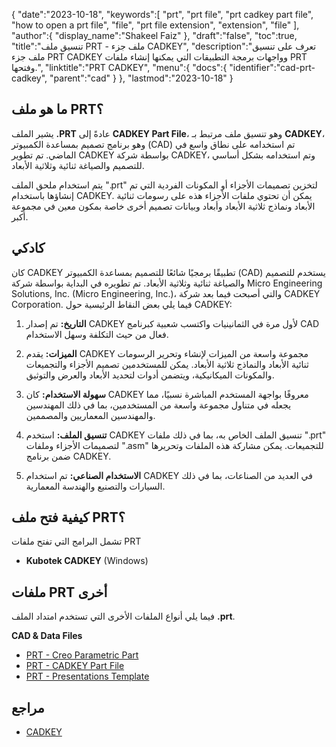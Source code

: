 {
   "date":"2023-10-18",
   "keywords":[
      "prt",
      "prt file",
      "prt cadkey part file",
      "how to open a prt file",
      "file",
      "prt file extension",
      "extension",
      "file"
   ],
   "author":{
      "display_name":"Shakeel Faiz"
   },
   "draft":"false",
   "toc":true,
   "title":"تنسيق ملف PRT - ملف جزء CADKEY",
   "description":"تعرف على تنسيق ملف جزء PRT CADKEY وواجهات برمجة التطبيقات التي يمكنها إنشاء ملفات PRT وفتحها.",
   "linktitle":"PRT CADKEY",
   "menu":{
      "docs":{
         "identifier":"cad-prt-cadkey",
         "parent":"cad"
      }
   },
   "lastmod":"2023-10-18"
}

## ما هو ملف PRT؟

يشير الملف **.PRT** عادةً إلى **CADKEY Part File**، وهو تنسيق ملف مرتبط بـ **CADKEY**، وهو برنامج تصميم بمساعدة الكمبيوتر (CAD) تم استخدامه على نطاق واسع في الماضي. تم تطوير CADKEY بواسطة شركة CADKEY، وتم استخدامه بشكل أساسي للتصميم والصياغة ثنائية وثلاثية الأبعاد.

يتم استخدام ملحق الملف ".prt" لتخزين تصميمات الأجزاء أو المكونات الفردية التي تم إنشاؤها باستخدام CADKEY. يمكن أن تحتوي ملفات الأجزاء هذه على رسومات ثنائية الأبعاد ونماذج ثلاثية الأبعاد وأبعاد وبيانات تصميم أخرى خاصة بمكون معين في مجموعة أكبر.

## كادكي

كان CADKEY تطبيقًا برمجيًا شائعًا للتصميم بمساعدة الكمبيوتر (CAD) يستخدم للتصميم والصياغة ثنائية وثلاثية الأبعاد. تم تطويره في البداية بواسطة شركة Micro Engineering Solutions, Inc. (Micro Engineering, Inc.)، والتي أصبحت فيما بعد شركة CADKEY Corporation. فيما يلي بعض النقاط الرئيسية حول CADKEY:

1. **التاريخ:** تم إصدار CADKEY لأول مرة في الثمانينيات واكتسب شعبية كبرنامج CAD فعال من حيث التكلفة وسهل الاستخدام.
    
2. **الميزات:** يقدم CADKEY مجموعة واسعة من الميزات لإنشاء وتحرير الرسومات ثنائية الأبعاد والنماذج ثلاثية الأبعاد. يمكن للمستخدمين تصميم الأجزاء والتجميعات والمكونات الميكانيكية، ويتضمن أدوات لتحديد الأبعاد والعرض والتوثيق.
    
3. **سهولة الاستخدام:** كان CADKEY معروفًا بواجهة المستخدم المباشرة نسبيًا، مما يجعله في متناول مجموعة واسعة من المستخدمين، بما في ذلك المهندسين والمهندسين المعماريين والمصممين.
    
4. **تنسيق الملف:** استخدم CADKEY تنسيق الملف الخاص به، بما في ذلك ملفات ".prt" لتصميمات الأجزاء وملفات ".asm" للتجميعات. يمكن مشاركة هذه الملفات وتحريرها ضمن برنامج CADKEY.
    
5. **الاستخدام الصناعي:** تم استخدام CADKEY في العديد من الصناعات، بما في ذلك السيارات والتصنيع والهندسة المعمارية.
    
## كيفية فتح ملف PRT؟

تشمل البرامج التي تفتح ملفات PRT

- **Kubotek CADKEY** (Windows)

## ملفات PRT أخرى

فيما يلي أنواع الملفات الأخرى التي تستخدم امتداد الملف **.prt**.

**CAD & Data Files**
- [PRT - Creo Parametric Part](/cad/prt-creo/)
- [PRT - CADKEY Part File](/cad/prt-cadkey/)
- [PRT - Presentations Template](/misc/prt-template/)

## مراجع
* [CADKEY](https://en.wikipedia.org/wiki/CADKEY)